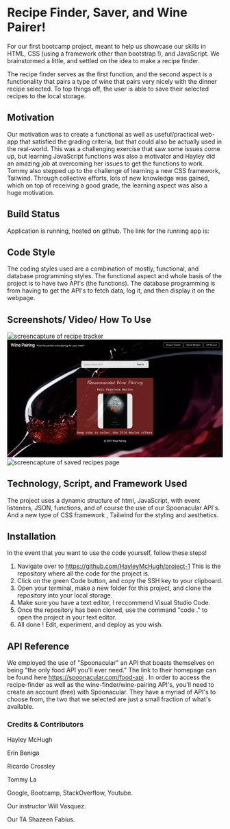 # Recipe Finder, Saver, and Wine Pairer! 

For our first bootcamp project, meant to help us showcase our skills in HTML, CSS (using a framework other than bootstrap !), and JavaScript. We brainstormed a little, and settled on the idea to make a recipe finder. 

The recipe finder serves as the first function, and the second aspect is a functionality that pairs a type  of wine that pairs very nicely with the dinner recipe selected. To top things off, the user is able to save their selected recipes to the local storage.

## Motivation

Our motivation was to create a functional as well as useful/practical web-app that satisfied the grading criteria, but that could also be actually used in the real-world. This was a challenging exercise that saw some issues come up, but learning JavaScript functions was also a motivator and Hayley did an amazing job at overcoming her issues to get the functions to work. Tommy also stepped up to the challenge of learning a new CSS framework, Tailwind. Through collective efforts, lots of new knowledge was gained, which on top of receiving a good grade, the learning aspect was also a huge motivation. 

## Build Status

Application is running, hosted on github. The link for the running app is: 

## Code Style 
The coding styles used are a combination of mostly, functional, and database programming styles. The functional aspect and whole basis of the project is to have two API's (the functions). The database programming is from having to get the API's to fetch data, log it, and then display it on the webpage.

## Screenshots/ Video/ How To Use
<img src="./assets/images/recipesscreenshot.jpg" alt="screencapture of recipe tracker">
<img src="./assets/images/winescreenshot.jpg" alt="screencapture of wine pairer">
<img src="./assets/images/savedscreenshot.jpg" alt="screencapture of saved recipes page">

## Technology,  Script, and Framework Used
The project uses a dynamic structure of html, JavaScript, with event listeners, JSON, functions, and of course the use of our Spoonacular API's. And a new type of CSS framework , Tailwind for the styling and aesthetics. 

## Installation
In the event that you want to use the code yourself, follow these steps!
1. Navigate over to https://github.com/HayleyMcHugh/project-1 This is the repository where all the code for the project is.
2. Click on the green Code button, and copy the SSH key to your clipboard.
3. Open your terminal, make a new folder for this project, and clone the repository into your local storage.
4. Make sure you have a text editor, I reccommend Visual Studio Code. 
5. Once the repository has been cloned, use the command "code ." to open the project in your text editor.
6. All done ! Edit, experiment, and deploy as you wish. 

## API Reference
We employed the use of "Spoonacular" an API that boasts themselves on being "the only food API you'll ever need." The link to their homepage can be found here https://spoonacular.com/food-api . In order to access the recipe-finder as well as the wine-finder/wine-pairing API's, you'll need to create an account (free) with Spoonacular. They have a myriad of API's to choose from, the two that we selected are just a small fraction of what's available. 

### Credits & Contributors

Hayley McHugh

Erin Beniga 

Ricardo Crossley

Tommy La 

Google, Bootcamp, StackOverflow, Youtube. 

Our instructor Will Vasquez. 

Our TA Shazeen Fabius.